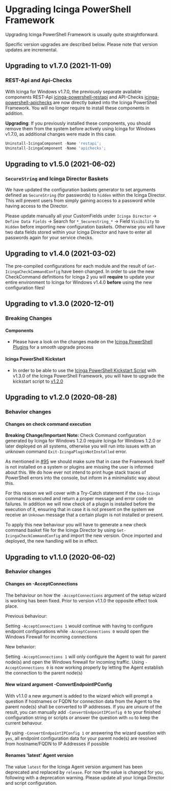 # Upgrading Icinga PowerShell Framework

Upgrading Icinga PowerShell Framework is usually quite straightforward. 

Specific version upgrades are described below. Please note that version updates are incremental.

## Upgrading to v1.7.0 (2021-11-09)

### REST-Api and Api-Checks

With Icinga for Windows v1.7.0, the previously separate available components REST-Api [icinga-powershell-restapi](https://icinga.com/docs/icinga-for-windows/latest/restapi/doc/01-Introduction/) and API-Checks [icinga-powershell-apichecks](https://icinga.com/docs/icinga-for-windows/latest/apichecks/doc/01-Introduction/) are now directly baked into the Icinga PowerShell Framework. You will no longer require to install these components in addition.

**Upgrading**: If you previously installed these components, you should remove them from the system before actively using Icinga for Windows v1.7.0, as additional changes were made in this case.

```powershell
Uninstall-IcingaComponent -Name 'restapi';
Uninstall-IcingaComponent -Name 'apichecks';
```

## Upgrading to v1.5.0 (2021-06-02)

### `SecureString` and Icinga Director Baskets

We have updated the configuration baskets generator to set arguments defined as `SecureString` (for passwords) to `hidden` within the Icinga Director. This will prevent users from simply gaining access to a password while having access to the Director.

Please update manually all your CustomFields under `Icinga Director` -> `Define Data Fields` -> Search for `*_Securestring_*` -> Field `Visibility` to `Hidden` before importing new configuration baskets. Otherwise you will have two data fields stored within your Icinga Director and have to enter all passwords again for your service checks.

## Upgrading to v1.4.0 (2021-03-02)

The pre-compiled configurations for each module and the result of `Get-IcingaCheckCommandConfig` have been changed. In order to use the new CheckCommand definitions for Icinga 2 you will **require** to update your entire environment to Icinga for Windows v1.4.0 **before** using the new configuration files!

## Upgrading to v1.3.0 (2020-12-01)

### Breaking Changes

#### Components

* Please have a look on the changes made on the [Icinga PowerShell Plugins](https://icinga.com/docs/windows/latest/plugins/doc/30-Upgrading-Plugins/) for a smooth upgrade process

#### Icinga PowerShell Kickstart

* In order to be able to use the [Icinga PowerShell Kickstart Script](https://github.com/Icinga/icinga-powershell-kickstart) with v1.3.0 of the Icinga PowerShell Framework, you will have to upgrade the kickstart script to [v1.2.0](https://github.com/Icinga/icinga-powershell-kickstart/releases)

## Upgrading to v1.2.0 (2020-08-28)

### Behavior changes

#### Changes on check command execution

**Breaking Change/Important Note:** Check Command configuration generated by Icinga for Windows 1.2.0 require Icinga for Windows 1.2.0 or later deployed on all systems, otherwise you will run into issues with an unknown command `Exit-IcingaPluginNotInstalled` error.

As mentioned in [#95](https://github.com/Icinga/icinga-powershell-framework/issues/95) we should make sure that in case the Framework itself is not installed on a system or plugins are missing the user is informed about this. We do how ever not intend to print huge stack traces of PowerShell errors into the console, but inform in a minimalistic way about this.

For this reason we will cover with a Try-Catch statement if the `Use-Icinga` command is executed and return a proper message and error code on failures. In addition we will now check of a plugin is installed before the execution of it, ensuring that in case it is not present on the system we receive an `Unknown` message that a certain plugin is not installed or present.

To apply this new behaviour you will have to generate a new check command basket file for the Icinga Director by using `Get-IcingaCheckCommandConfig` and import the new version. Once imported and deployed, the new handling will be in effect.

## Upgrading to v1.1.0 (2020-06-02)

### Behavior changes

#### Changes on -AcceptConnections

The behaviour on how the `-AcceptConnections` argument of the setup wizard is working has been fixed. Prior to version v1.1.0 the opposite effect took place.

Previous behaviour:

Setting `-AcceptConnections 1` would continue with having to configure endpoint configurations while `-AcceptConnections 0` would open the Windows Firewall for incoming connections

New behavior:

Setting `-AcceptConnections 1` will only configure the Agent to wait for parent node(s) and open the Windows firewall for incoming traffic.
Using `-AcceptConnections 0` is now working properly by letting the Agent establish the connection to the parent node(s)

#### New wizard argument -ConvertEndpointIPConfig

With v1.1.0 a new argument is added to the wizard which will prompt a question if hostnames or FQDN for connection data from the Agent to the parent node(s) shall be converted to IP addresses. If you are unsure of the result, you can manually add `-ConvertEndpointIPConfig 0` to your finished configuration string or scripts or answer the question with `no` to keep the current behavour.

By using `-ConvertEndpointIPConfig 1` or answering the wizard question with `yes`, all endpoint configuration data for your parent node(s) are resolved from hostname/FQDN to IP Addresses if possible

#### Renames 'latest' Agent version

The value `latest` for the Icinga Agent version argument has been deprecated and replaced by `release`. For now the value is changed for you, following with a deprecation warning. Please update all your Icinga Director and script configuration.

